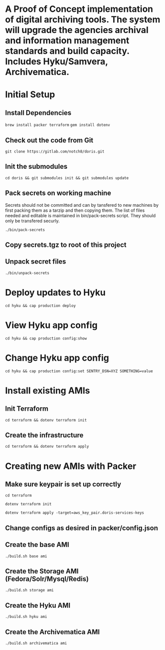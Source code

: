 # A Proof of Concept implementation of digital archiving tools. The system will upgrade the agencies archival and information management standards and build capacity. Includes Hyku/Samvera, Archivematica.

# Initial Setup
## Install Dependencies
`brew install packer terraform`
`gem install dotenv` 

## Check out the code from Git

`git clone https://gitlab.com/notch8/doris.git`

## Init the submodules
`cd doris && git submodules init && git submodules update`

## Pack secrets on working machine

Secrets should not be committed and can by tansfered to new machines by first packing them as a tarzip and then copying them. The list of files needed and editable is maintained in bin/pack-secrets script. They should only be transfered securly.

`./bin/pack-secrets`

## Copy secrets.tgz to root of this project

## Unpack secret files

`./bin/unpack-secrets`

# Deploy updates to Hyku

`cd hyku && cap production deploy`

# View Hyku app config

`cd hyku && cap production config:show`

# Change Hyku app config

`cd hyku && cap production config:set SENTRY_DSN=XYZ SOMETHING=value`

# Install existing AMIs

## Init Terraform

`cd terraform && dotenv terraform init`


## Create the infrastructure

`cd terraform && dotenv terraform apply `


# Creating new AMIs with Packer

## Make sure keypair is set up correctly

`cd terraform`

`dotenv terraform init`

`dotenv terraform apply -target=aws_key_pair.doris-services-keys`

## Change configs as desired in packer/config.json

## Create the base AMI
`./build.sh base ami`

## Create the Storage AMI (Fedora/Solr/Mysql/Redis)
`./build.sh storage ami`

## Create the Hyku AMI
`./build.sh hyku ami`

## Create the Archivematica AMI
`./build.sh archivematica ami`

